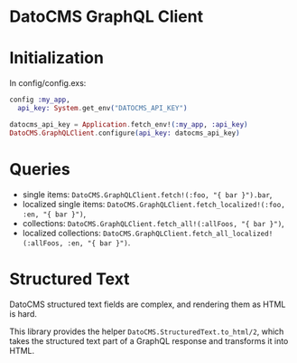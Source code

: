 # DatoCMS GraphQL Client

# Initialization

In config/config.exs:

```elixir
config :my_app,
  api_key: System.get_env("DATOCMS_API_KEY")
```

```elixir
datocms_api_key = Application.fetch_env!(:my_app, :api_key)
DatoCMS.GraphQLClient.configure(api_key: datocms_api_key)
```

# Queries

* single items: `DatoCMS.GraphQLClient.fetch!(:foo, "{ bar }").bar`,
* localized single items: `DatoCMS.GraphQLClient.fetch_localized!(:foo, :en, "{ bar }")`,
* collections: `DatoCMS.GraphQLClient.fetch_all!(:allFoos, "{ bar }")`,
* localized collections: `DatoCMS.GraphQLClient.fetch_all_localized!(:allFoos, :en, "{ bar }")`.

# Structured Text

DatoCMS structured text fields are complex, and rendering them
as HTML is hard.

This library provides the helper `DatoCMS.StructuredText.to_html/2`,
which takes the structured text part of a GraphQL response and
transforms it into HTML.
